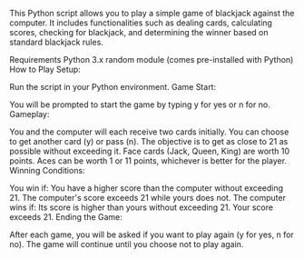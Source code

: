 This Python script allows you to play a simple game of blackjack against the computer. It includes functionalities such as dealing cards, calculating scores, checking for blackjack, and determining the winner based on standard blackjack rules.

Requirements
Python 3.x
random module (comes pre-installed with Python)
How to Play
Setup:

Run the script in your Python environment.
Game Start:

You will be prompted to start the game by typing y for yes or n for no.
Gameplay:

You and the computer will each receive two cards initially.
You can choose to get another card (y) or pass (n).
The objective is to get as close to 21 as possible without exceeding it.
Face cards (Jack, Queen, King) are worth 10 points. Aces can be worth 1 or 11 points, whichever is better for the player.
Winning Conditions:

You win if:
You have a higher score than the computer without exceeding 21.
The computer's score exceeds 21 while yours does not.
The computer wins if:
Its score is higher than yours without exceeding 21.
Your score exceeds 21.
Ending the Game:

After each game, you will be asked if you want to play again (y for yes, n for no).
The game will continue until you choose not to play again.
